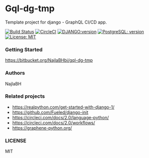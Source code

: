 # Gql-dg-tmp
Template project for django - GraphQL CI/CD app.

[![Build Status](https://travis-ci.org/NajlaBH/gql-dg-tmp.svg?branch=master)](https://travis-ci.org/NajlaBH/gql-dg-tmp)
[![CircleCI](https://circleci.com/gh/NajlaBH/gql-dg-tmp.svg?style=svg)](https://circleci.com/gh/NajlaBH/gql-dg-tmp)
[![DJANGO:version](https://img.shields.io/badge/Django-2.2.9-blue.svg)](https://www.djangoproject.com/download)
[![PostgreSQL: version](https://img.shields.io/badge/PostgreSQL-12.1-blue.svg)]( https://www.postgresql.org/docs/12/release-12-1.html)
[![License: MIT](https://img.shields.io/badge/License-MIT-yellow.svg)](https://opensource.org/licenses/MIT)

### Getting Started
https://bitbucket.org/NajlaBHbi/gql-dg-tmp


### Authors 
NajlaBH

### Related projects
* https://realpython.com/get-started-with-django-1/
* https://github.com/Fueled/django-init
* https://circleci.com/docs/2.0/language-python/
* https://circleci.com/docs/2.0/workflows/
* https://graphene-python.org/

### LICENSE
MIT

